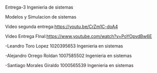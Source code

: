 Entrega-3 Ingenieria de sistemas

Modelos y Simulacion de sistemas

Video segunda entrega:https://youtu.be/CrZm1C-doA4

Video Entrega FInal:https://www.youtube.com/watch?v=PoYOpvdBw6E

-Leandro Toro Lopez 1020395653 Ingenieria en sistemas

-Alejandro Orrego Roldan 1007585502 Ingenieria en sistemas

-Santiago Morales Giraldo 1000565539 Ingenieria en sistemas
